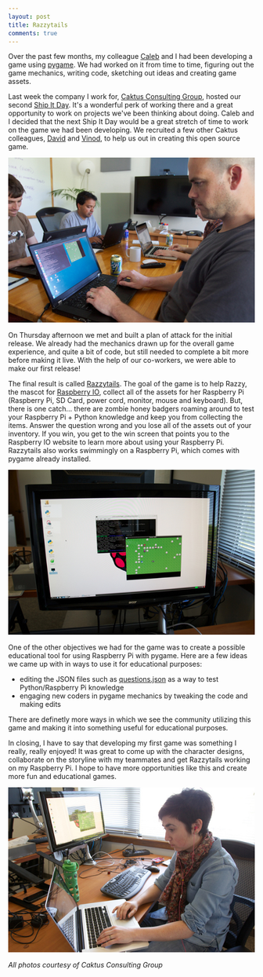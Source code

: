 ```yaml
---
layout: post
title: Razzytails
comments: true
---
```


Over the past few months, my colleague [Caleb](https://twitter.com/CalebSmithNC) and I had been developing a game using [pygame](http://www.pygame.org/). We had worked on it from time to time, figuring out the game mechanics, writing code, sketching out ideas and creating game assets.

Last week the company I work for, [Caktus Consulting Group](http://caktusgroup.com), hosted our second [Ship It Day](http://www.caktusgroup.com/blog/2012/10/01/planning-our-first-shipit-day-caktus/). It's a wonderful perk of working there and a great opportunity to work on projects we've been thinking about doing. Caleb and I decided that the next Ship It Day would be a great stretch of time to work on the game we had been developing. We recruited a few other Caktus colleagues, [David](https://twitter.com/david_codes) and [Vinod](https://twitter.com/vkurup), to help us out in creating this open source game.

![Team meeting to discuss game mechanics, features and assets](/assets/images/razzytails1.jpg)

On Thursday afternoon we met and built a plan of attack for the initial release. We already had the mechanics drawn up for the overall game experience, and quite a bit of code, but still needed to complete a bit more before making it live. With the help of our co-workers, we were able to make our first release!

The final result is called [Razzytails](https://github.com/calebsmith/razzytails/). The goal of the game is to help Razzy, the mascot for [Raspberry IO](http://raspberry.io), collect all of the assets for her Raspberry Pi (Raspberry Pi, SD Card, power cord, monitor, mouse and keyboard). But, there is one catch... there are zombie honey badgers roaming around to test your Raspberry Pi + Python knowledge and keep you from collecting the items. Answer the question wrong and you lose all of the assets out of your inventory. If you win, you get to the win screen that points you to the Raspberry IO website to learn more about using your Raspberry Pi. Razzytails also works swimmingly on a Raspberry Pi, which comes with pygame already installed. 

![Razzytails on a Raspberry Pi](/assets/images/razzytails2.jpg)

One of the other objectives we had for the game was to create a possible educational tool for using Raspberry Pi with pygame. Here are a few ideas we came up with in ways to use it for educational purposes:

- editing the JSON files such as [questions.json](https://github.com/calebsmith/razzytails/blob/master/assets/questions.json) as a way to test Python/Raspberry Pi knowledge
- engaging new coders in pygame mechanics by tweaking the code and making edits

There are definetly more ways in which we see the community utilizing this game and making it into something useful for educational purposes. 

In closing, I have to say that developing my first game was something I really, really enjoyed! It was great to come up with the character designs, collaborate on the storyline with my teammates and get Razzytails working on my Raspberry Pi. I hope to have more opportunities like this and create more fun and educational games.

![Julia working on Razzytails](/assets/images/razzytails3.jpg)

*All photos courtesy of Caktus Consulting Group*